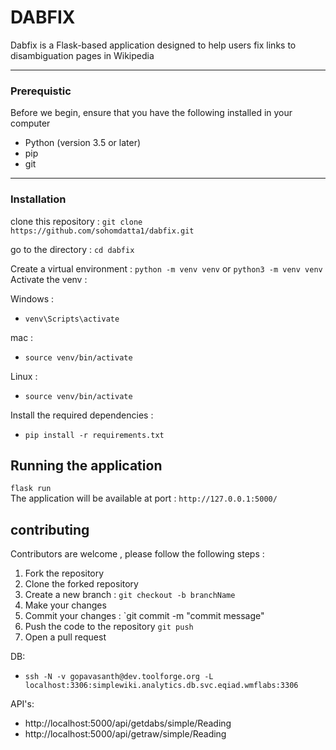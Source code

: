 # DABFIX

Dabfix is a Flask-based application designed to help users fix links to disambiguation pages in Wikipedia
___
### Prerequistic
Before we begin, ensure that you have the following installed in your computer
- Python (version 3.5 or later)
- pip
- git
___
### Installation

clone this repository : `git clone https://github.com/sohomdatta1/dabfix.git` 

go to the directory : `cd dabfix`

Create a virtual environment : `python -m venv venv` or `python3 -m venv venv` <br>
Activate the venv : 

Windows : 

- `venv\Scripts\activate`

mac :<br>
- `source venv/bin/activate`

Linux  :
- `source venv/bin/activate` <br>


Install the required dependencies :
- `pip install -r requirements.txt`

## Running the application

`flask run` <br>
The application will be available at port : `http://127.0.0.1:5000/`

## contributing

Contributors are welcome , please follow the following steps :
1. Fork the repository
2. Clone the forked repository
3. Create a new branch : `git checkout -b branchName`
4. Make your changes
5. Commit your changes : `git commit -m "commit message"
6. Push the code to the repository `git push`
7. Open a pull request


DB:

- `ssh -N -v gopavasanth@dev.toolforge.org -L localhost:3306:simplewiki.analytics.db.svc.eqiad.wmflabs:3306`

API's:

- http://localhost:5000/api/getdabs/simple/Reading
- http://localhost:5000/api/getraw/simple/Reading
